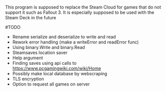 This program is supposed to replace the Steam Cloud for games that do not support it such as Fallout 3. It is especially supposed to be used with the Steam Deck in the future 

#TODO
 - Rename serialize and deserialize to write and read
 - Rework error handling (make a writeError and readError func)
 - Using binary.Write and binary.Read
 - Steamsaves location saver
 - Help argument
 - Finding saves using api calls to https://www.pcgamingwiki.com/wiki/Home
 - Possibly make local database by webscraping
 - TLS encryption
 - Option to request all games on server
